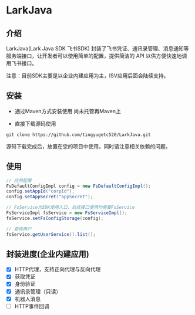 # LarkJava

## 介绍
LarkJava(Lark Java SDK 飞书SDK) 封装了飞书凭证、通讯录管理、消息通知等服务端接口，让开发者可以使用简单的配置，提供简洁的 API 以供方便快速地调用飞书接口。

注意：目前SDK主要是以企业内建应用为主，ISV应用后面会陆续支持。

## 安装
* 通过Maven方式安装使用
尚未托管再Maven上

* 直接下载源码使用
```git
git clone https://github.com/tingyugetc520/LarkJava.git
```
源码下载完成后，放置在您的项目中使用，同时请注意相关依赖的问题。

## 使用
```java
// 应用配置
FsDefaultConfigImpl config = new FsDefaultConfigImpl();
config.setAppId("corpId");
config.setAppSecret("appSecret");

// FsService为SDK使用入口，后续接口使用均需要FsService
FsServiceImpl fsService = new FsServiceImpl();
fsService.setFsConfigStorage(config);

// 查询用户
fsService.getUserService().list();
```

## 封装进度(企业内建应用)
- [x] HTTP代理，支持正向代理与反向代理
- [x] 获取凭证
- [x] 身份验证
- [x] 通讯录管理（只读）
- [x] 机器人消息
- [ ] HTTP事件回调
